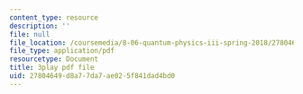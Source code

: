 ```yaml
---
content_type: resource
description: ''
file: null
file_location: /coursemedia/8-06-quantum-physics-iii-spring-2018/27804649d8a77da7ae025f841dad4bd0_KYabRbRR-dU.pdf
file_type: application/pdf
resourcetype: Document
title: 3play pdf file
uid: 27804649-d8a7-7da7-ae02-5f841dad4bd0
---
```

